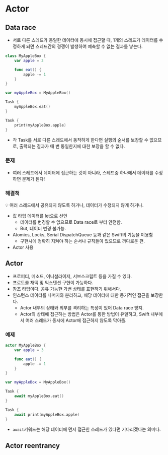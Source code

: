# Actor

## Data race

- 서로 다른 스레드가 동일한 데이터에 동시에 접근할 때, 1개의 스레드가 데이터를 수정하게 되면 스레드간의 경쟁이 발생하여 예측할 수 없는 결과를 낳는다.

```swift
class MyAppleBox {
    var apple = 3

    func eat() {
        apple -= 1
    }
}

var myAppleBox = MyAppleBox()

Task {
    myAppleBox.eat()
}

Task {
    print(myAppleBox.apple)
}
```

- 각 Task를 서로 다른 스레드에서 동작하게 한다면 실행의 순서를 보장할 수 없으므로, 출력되는 결과가 매 번 동일한지에 대한 보장을 할 수 없다.

### 문제

- 여러 스레드에서 데이터에 접근하는 것이 아니라, 스레드중 하나에서 데이터를 수정하면 문제가 된다!

### 해결책

<aside>
💡 여러 스레드에서 공유되지 않도록 하거나, 데이터가 수정되지 않게 하거나.

</aside>

- 값 타입 데이터를 let으로 선언
    - 데이터를 변경할 수 없으므로 Data race로 부터 안전함.
    - But, 데이터 변경 불가능.
- Atomics, Locks, Serial DispatchQueue 등과 같은 Swift의 기능을 이용함
    - 구현시에 정확히 지켜야 하는 순서나 규칙들이 있으므로 까다로운 편.
- Actor 사용

## Actor

- 프로퍼티, 메소드, 이니셜라이저, 서브스크립트 등을 가질 수 있다.
- 프로토콜 채택 및 익스텐션 구현이 가능하다.
- 참조 타입이다. 공유 가능한 가변 상태를 표현하기 위해서다.
- 인스턴스 데이터를 나머지와 분리하고, 해당 데이터에 대한 동기적인 접근을 보장한다.
    - Actor 내부의 상태와 외부를 격리하는 특성이 있어 Data race 방지.
    - Actor의 상태에 접근하는 방법은 Actor를 통한 방법이 유일하고, Swift 내부에서 여러 스레드가 동시에 Actor에 접근하지 않도록 막아줌.

### 예제

```swift
actor MyAppleBox {
    var apple = 3

    func eat() {
        apple -= 1
    }
}

var myAppleBox = MyAppleBox()

Task {
    await myAppleBox.eat()
}

Task {
    await print(myAppleBox.apple)
}
```

- `await`키워드는 해당 데이터에 먼저 접근한 스레드가 있다면 기다리겠다는 의미다.

## Actor reentrancy